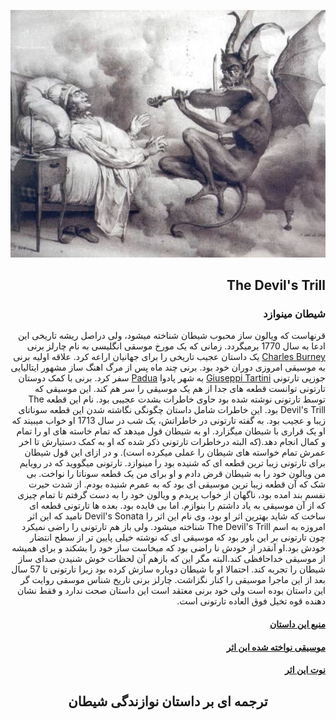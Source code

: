 
<p align="center" dir="rtl">
<!--   <h2> ترجمه ای بر داستان نوازندگی شیطان</h2> -->
  <img with="200px" src="sonata.jpg">
</p>
<div dir="rtl">
  
  ## The Devil's Trill
  ### شیطان مینوازد

  قرنهاست که ویالون ساز محبوب شیطان شناخته میشود، ولی دراصل ریشه تاریخی این ادعا به سال 1770 برمیگردد. 
  زمانی که یک مورخ موسقی انگلیسی به نام چارلز برنی [Charles Burney](https://en.wikipedia.org/wiki/Charles_Burney) یک داستان عجیب تاریخی را برای جهانیان اراعه کرد.
  علاقه اولیه برنی به موسیقی امروزی دوران خود بود.
  برنی چند ماه پس از مرگ اهنگ ساز مشهور ایتالیایی جوزپی تارتونی [Giuseppi Tartini](https://en.wikipedia.org/wiki/Giuseppe_Tartini) به شهر پادوا [Padua](https://en.wikipedia.org/wiki/Padua) سفر کرد.
  برنی با کمک دوستان تارتونی توانست قطعه های جدا از هم یک موسیقی را سر هم کند.
  این موسیقی که توسط تارتونی نوشته شده بود حاوی خاطرات بشدت عجیبی بود. نام این قطعه The Devil's Trill بود.
  این خاطرات شامل داستان چگونگی نگاشته شدن این قطعه سوناتای زیبا و عجیب بود.
  به گفته تارتونی در خاطراتش، یک شب در سال 1713 او خواب میبیند که او یک قراری با شیطان میگزارد.
  او به شیطان قول میدهد که تمام خاسته های او را تمام و کمال انجام دهد.(که البته درخاطرات تارتونی ذکر شده که او به کمک دستیارش تا اخر عمرش تمام خواسته های شیطان را عملی میکرده است).
  و در ازای این قول شیطان برای تارتونی زیبا ترین قطعه ای که شنیده بود را مینوازد.
  تارتونی میگووید که در رویایم من ویالون خود را به شیطان قرض دادم و او برای من یک قطعه سوناتا را نواخت.
  بی شک که آن قطعه زیبا ترین موسیقی ای بود که به عمرم شنیده بودم. از شدت حیرت نفسم بند امده بود، ناگهان از خواب پریدم و ویالون خود را به دست گرفتم تا تمام چیزی که از آن موسیقی به یاد داشتم را بنوازم. اما بی فایده بود.
  بعده ها تارتونی قطعه ای ساخت که شاید بهترین اثر او بود، وی نام این اثر را Devil's Sonata نامید که این اثر امروزه به اسم The Devil's Trill شناخته میشود.
  ولی باز هم تارتونی را راضی نمیکرد چون تارتونی بر این باور بود که موسیقی ای که نوشته خیلی پایین تر از سطح انتضار خودش بود.او آنقدر از خودش نا راضی بود که میخاست ساز خود را بشکند و برای همیشه از موسیقی خداحافظی کند.البته مگر این که بازهم آن لحظات خوش شنیدن صدای ساز شیطان را تجربه کند.
  احتمالا او با شیطان دوباره سازش کرده بود زیرا تارتونی تا 57 سال بعد از این ماجرا موسیقی را کنار نگزاشت.
  چارلز برنی تاریخ شناس موسقی روایت گر این داستان بوده است ولی خود برنی معتقد است این داستان صحت ندارد و فقط نشان دهنده قوه تخیل فوق العاده تارتونی است.
  #### [منبع این داستان](https://www.wpr.org/devils-trill-0)
  #### [موسیقی نواخته شده این اثر](https://www.youtube.com/watch?v=6D9fcK3cnHc)
  #### [نوت این اثر](https://musescore.com/user/27439014/scores/5320866)
</div>
<div align="center">
  <h2> ترجمه ای بر داستان نوازندگی شیطان</h2>
</div>
